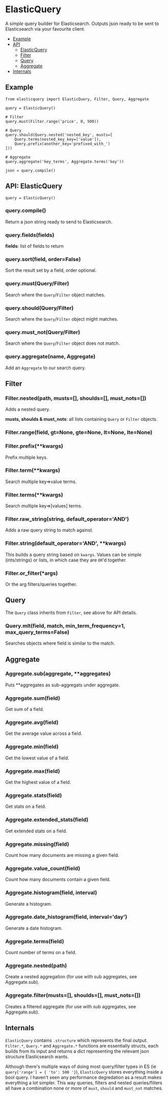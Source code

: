 # ElasticQuery

A _simple_ query builder for Elasticsearch. Outputs json ready to be sent to Elasticsearch via your favourite client.

+ [Example](#example)
+ [API](#api-elasticquery)
	- [ElasticQuery](#api-elasticquery)
	- [Filter](#filter)
	- [Query](#query)
	- [Aggregate](#aggregate)
+ [Internals](#internals)


## Example

	from elasticquery import ElasticQuery, Filter, Query, Aggregate
	
	query = ElasticQuery()
	
	# Filter
	query.must(Filter.range('price', 0, 500))
	
	# Query
	query.should(Query.nested('nested_key', musts=[
		Query.terms(nested_key_key=['value']),
		Query.prefix(another_key='prefixed_with_')
	]))
	
	# Aggregate
	query.aggregate('key_terms', Aggregate.terms('key'))
	
	json = query.compile()


## API: ElasticQuery

`query = ElasticQuery()`

### query.compile()

Return a json string ready to send to Elasticsearch.

### query.fields(fields)

**fields**: list of fields to return

### query.sort(field, order=False)

Sort the result set by a field, order optional.

### query.must(Query/Filter)

Search where the `Query`/`Filter` object matches.

### query.should(Query/Filter)

Search where the `Query`/`Filter` object might matches.

### query.must_not(Query/Filter)

Search where the `Query`/`Filter` object does not match.

### query.aggregate(name, Aggregate)

Add an `Aggregate` to our search query.


## Filter

### Filter.nested(path, musts=[], shoulds=[], must_nots=[])

Adds a nested query.

**musts, shoulds & must_nots**: all lists containing `Query` or `Filter` objects.

### Filter.range(field, gt=None, gte=None, lt=None, lte=None)

### Filter.prefix(**kwargs)

Prefix multiple keys.

### Filter.term(**kwargs)

Search multiple key=>value terms.

### Filter.terms(**kwargs)

Search multiple key=>[values] terms.

### Filter.raw_string(string, default_operator='AND')

Adds a raw query string to match against.

### Filter.string(default_operator='AND', **kwargs)

This builds a query string based on `kwargs`. Values can be simple (ints/strings) or lists, in which case they are `OR`'d together.

### Filter.or_filter(*args)

Or the arg filters/queries together.

## Query

The `Query` class inherits from `Filter`, see above for API details.

### Query.mlt(field, match, min_term_frequency=1, max_query_terms=False)

Searches objects where field is similar to the match.


## Aggregate

### Aggregate.sub(aggregate, **aggregates)

Puts **aggregates as sub-aggregats under aggregate.

### Aggregate.sum(field)

Get sum of a field.

### Aggregate.avg(field)

Get the average value across a field.

### Aggregate.min(field)

Get the lowest value of a field.

### Aggregate.max(field)

Get the highest value of a field.

### Aggregate.stats(field)

Get stats on a field.

### Aggregate.extended_stats(field)

Get extended stats on a field.

### Aggregate.missing(field)

Count how many documents are missing a given field.

### Aggregate.value_count(field)

Count how many documents contain a given field.

### Aggregate.histogram(field, interval)

Generate a histogram.

### Aggregate.date_histogram(field, interval='day')

Generate a date histogram.

### Aggregate.terms(field)

Count number of terms on a field.

### Aggregate.nested(path)

Create a nested aggregation (for use with sub aggregates, see Aggregate.sub).

### Aggregate.filter(musts=[], shoulds=[], must_nots=[])

Creates a filtered aggregate (for use with sub aggregates, see Aggregate.sub).



## Internals

`ElasticQuery` contains `.structure` which represents the final output. `Filter.*`, `Query.*` and `Aggregate.*` functions are essentially structs, each builds from its input and returns a dict representing the relevant json structure Elasticsearch wants.

Although there's multiple ways of doing most query/filter types in ES (ie `query['range'] = { 'to': 500 '}`), `ElasticQuery` stores everything inside a bool query. I haven't seen any performance degredation as a result makes everything a lot simpler. This way queries, filters and nested queries/filters all have a combination none or more of `must`, `should` and `must_not` matches.